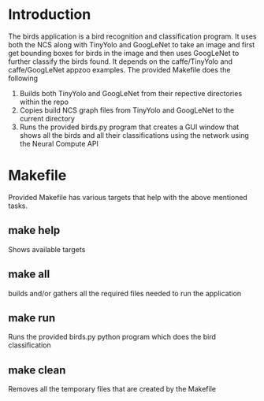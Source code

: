 # Introduction
The birds application is a bird recognition and classification program.  It uses both the NCS along with TinyYolo and GoogLeNet to take an image and first get bounding boxes for birds in the image and then uses GoogLeNet to further classify the birds found.  It depends on the caffe/TinyYolo and caffe/GoogLeNet appzoo examples.
The provided Makefile does the following
1. Builds both TinyYolo and GoogLeNet from their repective directories within the repo
2. Copies build NCS graph files from TinyYolo and GoogLeNet to the current directory 
3. Runs the provided birds.py program that creates a GUI window that shows all the birds and all their classifications using the network using the Neural Compute API

# Makefile
Provided Makefile has various targets that help with the above mentioned tasks.

## make help
Shows available targets

## make all
builds and/or gathers all the required files needed to run the application


## make run
Runs the provided birds.py python program which does the bird classification

## make clean
Removes all the temporary files that are created by the Makefile
